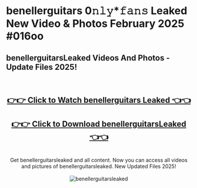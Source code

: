 # benellerguitars 0𝚗𝚕𝚢*𝚏𝚊𝚗𝚜 Leaked New Video & Photos February 2025 #016oo

<h2>benellerguitarsLeaked Videos And Photos - Update Files 2025!</h2>
<br>
<div align="center">
<h2><a href="https://mediaupload.pro?title=benellerguitars&ref=11F" rel="nofollow">👉👉 Click to Watch benellerguitars Leaked 👈👈</a></h2>
<h2><a href="https://mediaupload.pro?title=benellerguitars&ref=11F" rel="nofollow">👉👉 Click to Download benellerguitarsLeaked 👈👈</a></h2>
<br>
Get benellerguitarsleaked and all content. Now you can access all videos and pictures of benellerguitarsleaked. New Updated Files 2025!
<br>
<br>
<a href="https://mediaupload.pro?title=benellerguitars&ref=11F" rel="nofollow" data-target="animated-image.originalLink"><img src="https://i.ibb.co/Gkj2r4b/banner.png" alt="benellerguitarsleaked" style="max-width: 100%; display: inline-block;" data-target="animated-image.originalImage"></a>
</div>
<br>

